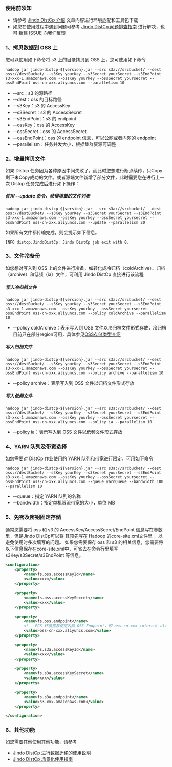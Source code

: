 ### 使用前须知
* 请参考 [Jindo DistCp 介绍](jindo_distcp_overview.md) 文章内容进行环境适配和工具包下载
* 如您在使用过程中遇到问题可参考 [Jindo DistCp 问题排查指南](jindo_distcp_QA_pre.md) 进行解决，也可 [新建 ISSUE](https://github.com/aliyun/alibabacloud-jindo-sdk/issues/new) 向我们反馈

### 1、拷贝数据到 OSS 上
您可以使用如下命令将 s3 上的目录拷贝到 OSS 上，您可使用如下命令
```shell
hadoop jar jindo-distcp-${version}.jar --src s3a://srcbucket/ --dest oss://destBucket/ --s3Key yourKey --s3Secret yourSecret --s3EndPoint s3-xxx-1.amazonaws.com --ossKey yourkey --ossSecret yoursecret --ossEndPoint oss-cn-xxx.aliyuncs.com --parallelism 10
```
* --src：s3 的源路径
* --dest：oss 的目标路径
* --s3Key：s3 的 AccessKey
* --s3Secret：s3 的 AccessSecret
* --s3EndPoint：s3 的 endpoint
* --ossKey：oss 的 AccessKey
* --ossSecret：oss 的 AccessSecret
* --ossEndPoint：oss 的 endpoint 信息，可以公网或者内网的 endpoint
* --parallelism：任务并发大小，根据集群资源可调整

### 2、增量拷贝文件
如果 Distcp 任务因为各种原因中间失败了，而此时您想进行断点续传，只Copy剩下未Copy成功的文件。或者源端文件新增了部分文件，此时需要您在进行上一次 Distcp 任务完成后进行如下操作：
##### 使用 --update 命令，获得增量的文件列表
```shell
hadoop jar jindo-distcp-${version}.jar --src s3a://srcbucket/ --dest oss://destBucket/ --s3Key yourKey --s3Secret yourSecret --s3EndPoint s3-xxx-1.amazonaws.com --ossKey yourkey --ossSecret yoursecret --ossEndPoint oss-cn-xxx.aliyuncs.com --update --parallelism 20
```
如果所有文件都传输完成，则会提示如下信息。
```
INFO distcp.JindoDistCp: Jindo DistCp job exit with 0.
```
### 3、文件冷备份
如您想对写入到 OSS 上的文件进行冷备，如转化成冷归档（coldArchive）、归档（archive）和低频（ia）文件，可利用 Jindo DistCp 直接进行该流程

##### 写入冷归档文件

```shell
hadoop jar jindo-distcp-${version}.jar --src s3a://srcbucket/ --dest oss://destBucket/ --s3Key yourKey --s3Secret yourSecret --s3EndPoint s3-xxx-1.amazonaws.com --ossKey yourkey --ossSecret yoursecret --ossEndPoint oss-cn-xxx.aliyuncs.com --policy coldArchive --parallelism 10
```

* --policy coldArchive：表示写入到 OSS 文件以冷归档文件形式存放，冷归档目前只在部分region可用，具体参见[OSS存储类型介绍](https://help.aliyun.com/document_detail/51374.html?utm_content=g_1000230851&spm=5176.20966629.toubu.3.f2991ddcpxxvD1#title-o8q-tl3-j65)

##### 写入归档文件

```shell
hadoop jar jindo-distcp-${version}.jar --src s3a://srcbucket/ --dest oss://destBucket/ --s3Key yourKey --s3Secret yourSecret --s3EndPoint s3-xxx-1.amazonaws.com --ossKey yourkey --ossSecret yoursecret --ossEndPoint oss-cn-xxx.aliyuncs.com --policy archive --parallelism 10
```
* --policy archive：表示写入到 OSS 文件以归档文件形式存放
##### 写入低频文件
```shell
hadoop jar jindo-distcp-${version}.jar --src s3a://srcbucket/ --dest oss://destBucket/ --s3Key yourKey --s3Secret yourSecret --s3EndPoint s3-xxx-1.amazonaws.com --ossKey yourkey --ossSecret yoursecret --ossEndPoint oss-cn-xxx.aliyuncs.com --policy ia --parallelism 10
```
* --policy ia：表示写入到 OSS 文件以低频文件形式存放

### 4、YARN 队列及带宽选择
如您需要对 DistCp 作业使用的 YARN 队列和带宽进行限定，可用如下命令
```shell
hadoop jar jindo-distcp-${version}.jar --src s3a://srcbucket/ --dest oss://destBucket/ --s3Key yourKey --s3Secret yourSecret --s3EndPoint s3-xxx-1.amazonaws.com --ossKey yourkey --ossSecret yoursecret --ossEndPoint oss-cn-xxx.aliyuncs.com --queue yarnQueue --bandwidth 100 --parallelism 10
```
* --queue：指定 YARN 队列的名称
* --bandwidth：指定单机限流带宽的大小，单位 MB

### 5、免密及密钥固定存储
通常您需要将 oss 和 s3 的 AccessKey/AccessSecret/EndPoint 信息写在参数里，但是Jindo DistCp可以将 其预先写在 Hadoop 的core-site.xml文件里 ，以避免使用时多次填写的问题。
如果您需要保存 oss 和 s3 的相关信息，您需要将以下信息保存在core-site.xml中，可省去在命令行里填写 s3Key/s3Secret/s3EndPoint 等信息。
```xml
<configuration>
    <property>
        <name>fs.oss.accessKeyId</name>
        <value>xxx</value>
    </property>

    <property>
        <name>fs.oss.accessKeySecret</name>
        <value>xxx</value>
    </property>

    <property>
        <name>fs.oss.endpoint</name>
      	<!-- ECS 环境推荐使用内网 OSS Endpoint，即 oss-cn-xxx-internal.aliyuncs.com -->
        <value>oss-cn-xxx.aliyuncs.com</value>
    </property>

    <property>
        <name>fs.s3a.accessKeyId</name>
        <value>xxx</value>
    </property>
    
    <property>
        <name>fs.s3a.accessKeySecret</name>
        <value>xxx</value>
    </property>
    
    <property>
        <name>fs.s3a.endpoint</name>
        <value>s3-xxx.amazonaws.com</value>
    </property>

</configuration>
```
### 6、其他功能
如您需要其他使用其他功能，请参考
* [Jindo DistCp 进行数据迁移的使用说明](jindo_distcp_how_to.md)
* [Jindo DistCp 场景化使用指南](jindo_distcp_scenario_guidance.md)

